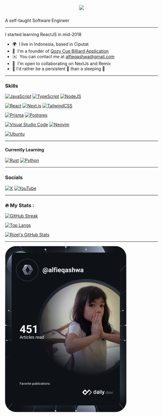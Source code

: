 <h1 align="center">
  <a href="https://git.io/typing-svg">
    <img src="https://readme-typing-svg.herokuapp.com/?lines=Hi,+There!+👋;I+am+Alfie+Qashwa;Nice+to+meet+you!&center=true&size=30">
  </a>
</h1>

A self-taught Software Engineer

---

I started learning ReactJS in mid-2018

* 🌍  I live in Indonesia, based in Ciputat
* 🧠  I'm a founder of [Qozy Cue Billiard Application](https://qozycue.com)
* ✉️  You can contact me at [alfieqashwa@gmail.com](mailto:alfieqashwa@gmail.com)
* 🤝  I'm open to collaborating on NextJs and Remix
* 📜  I'd rather be a persistent 🐢 than a sleeping 🐇

---

### Skills

[![JavaScript](https://img.shields.io/badge/JavaScript-F7DF1E?logo=javascript&logoColor=000)](https://developer.mozilla.org/en-US/docs/Web/javascript)
[![TypeScript](https://img.shields.io/badge/TypeScript-3178C6?logo=typescript&logoColor=fff)](https://www.typescriptlang.org/)
[![NodeJS](https://img.shields.io/badge/Node.js-6DA55F?logo=node.js&logoColor=white)](https://nodejs.org/en)

[![React](https://img.shields.io/badge/React-%2320232a.svg?logo=react&logoColor=%2361DAFB)](https://react.dev/)
[![Next.js](https://img.shields.io/badge/Next.js-black?logo=next.js&logoColor=white)](https://nextjs.org/)
[![TailwindCSS](https://img.shields.io/badge/Tailwind%20CSS-%2338B2AC.svg?logo=tailwind-css&logoColor=white)](https://tailwindcss.com/)

[![Prisma](https://img.shields.io/badge/Prisma-2D3748?logo=prisma&logoColor=white)](https://prisma.io/)
[![Postgres](https://img.shields.io/badge/Postgres-%23316192.svg?logo=postgresql&logoColor=white)](https://www.postgresql.org/)

[![Visual Studio Code](https://custom-icon-badges.demolab.com/badge/Visual%20Studio%20Code-0078d7.svg?logo=vsc&logoColor=white)](https://code.visualstudio.com/)
[![Neovim](https://img.shields.io/badge/Neovim-57A143?logo=neovim&logoColor=fff)](https://neovim.io/)

[![Ubuntu](https://img.shields.io/badge/Ubuntu-E95420?logo=ubuntu&logoColor=white)](https://ubuntu.com/)

---

#### Currently Learning
[![Rust](https://img.shields.io/badge/Rust-%23000000.svg?e&logo=rust&logoColor=white)](https://www.rust-lang.org/)
[![Python](https://img.shields.io/badge/Python-3776AB?logo=python&logoColor=fff)](https://www.python.org/)

---

### Socials

[![X](https://img.shields.io/badge/X-%23000000.svg?logo=X&logoColor=white)](https://x.com/alfieqashwa/)
[![YouTube](https://img.shields.io/badge/YouTube-%23FF0000.svg?logo=YouTube&logoColor=white)](https://www.youtube.com/@alfieqashwa)

---

### :fire: My Stats :

[![GitHub Streak](http://github-readme-streak-stats.herokuapp.com?user=alfieqashwa&theme=material-palenight)](https://git.io/streak-stats)

[![Top Langs](https://github-readme-stats.vercel.app/api/top-langs/?username=alfieqashwa&layout=compact&theme=material-palenight)](https://github.com/anuraghazra/github-readme-stats)

[![Rizel's GitHub Stats](https://github-readme-stats.vercel.app/api?username=alfieqashwa&layout=compact&theme=material-palenight)](https://github.com/anuraghazra/github-readme-stats)

---

<a href="https://app.daily.dev/alfieqashwa"><img src="https://github.com/alfieqashwa/alfieqashwa/blob/master/devcard.svg" width="400" alt="Alfie Qashwa's Dev Card"/></a>
